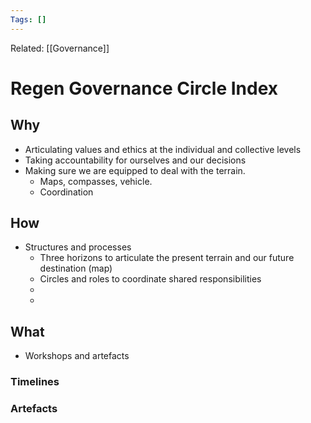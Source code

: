 ```yaml
---
Tags: []
---
```

Related: [[Governance]]
# Regen Governance Circle Index

## Why
- Articulating values and ethics at the individual and collective levels
- Taking accountability for ourselves and our decisions
- Making sure we are equipped to deal with the terrain. 
	- Maps, compasses, vehicle. 
	- Coordination
 
## How
- Structures and processes
	- Three horizons to articulate the present terrain and our future destination (map)
	- Circles and roles to coordinate shared responsibilities
	- 
	- 

## What 
- Workshops and artefacts 




### Timelines
### Artefacts